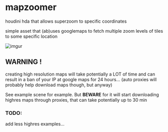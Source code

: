 # mapzoomer
houdini hda that allows superzoom to specific coordinates

simple asset that (ab)uses googlemaps to fetch multiple zoom levels of tiles to some specific location

![imgur](https://i.imgur.com/KQXpRyZ.gif)

## WARNING !
creating high resolution maps will take potentially a LOT of time and can result in a ban of your IP at google maps for 24 hours... (auto proxies will probably help download maps though, but anyway)

See example scene for example. But **BEWARE** for it will start downloading highres maps through proxies, that can take potentially up to 30 min

### TODO:
add less highres examples...

